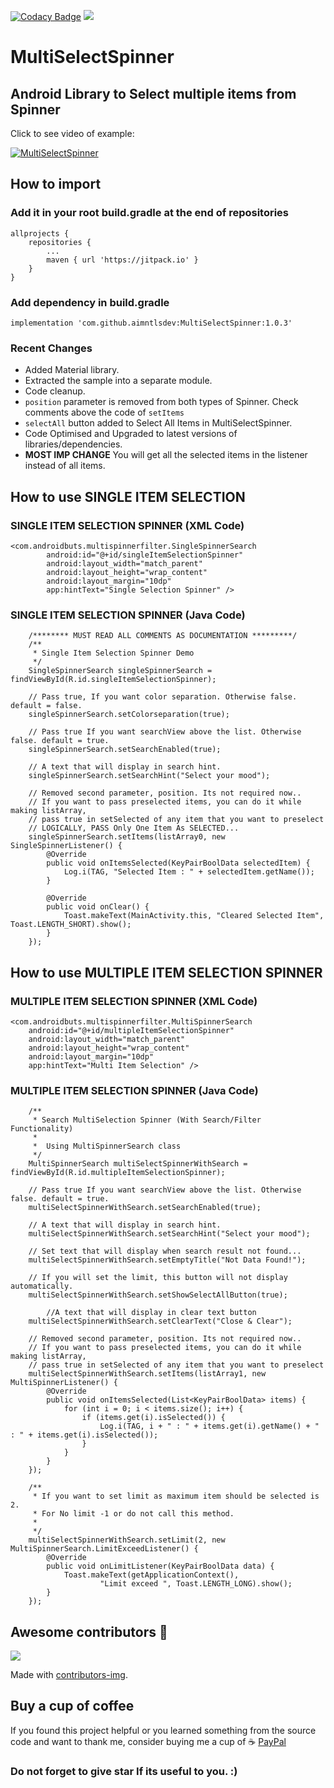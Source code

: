 [![Codacy Badge](https://api.codacy.com/project/badge/Grade/c6b59b9ed05b45d5b2e4b2747d3cfc9a)](https://app.codacy.com/app/pratikbutani/MultiSelectSpinner?utm_source=github.com&utm_medium=referral&utm_content=pratikbutani/MultiSelectSpinner&utm_campaign=Badge_Grade_Dashboard)
[![](https://jitpack.io/v/pratikbutani/MultiSelectSpinner.svg)](https://jitpack.io/#pratikbutani/MultiSelectSpinner)

# MultiSelectSpinner
## Android Library to Select multiple items from Spinner

Click to see video of example:

[![MultiSelectSpinner](https://yt-embed.herokuapp.com/embed?v=mF4WIcQjWLE)](https://www.youtube.com/watch?v=mF4WIcQjWLE "Click here to see example")


## How to import
### Add it in your root build.gradle at the end of repositories

	allprojects {
		repositories {
			...
			maven { url 'https://jitpack.io' }
		}
	}

### Add dependency in build.gradle

    implementation 'com.github.aimntlsdev:MultiSelectSpinner:1.0.3'

### Recent Changes

  * Added Material library.
  * Extracted the sample into a separate module.
  * Code cleanup.
  * `position` parameter is removed from both types of Spinner. Check comments above the code of `setItems`
  * `selectAll` button added to Select All Items in MultiSelectSpinner.
  * Code Optimised and Upgraded to latest versions of libraries/dependencies.
  * **MOST IMP CHANGE** You will get all the selected items in the listener instead of all items.
 

## How to use SINGLE ITEM SELECTION

### SINGLE ITEM SELECTION SPINNER (XML Code)

    <com.androidbuts.multispinnerfilter.SingleSpinnerSearch
            android:id="@+id/singleItemSelectionSpinner"
            android:layout_width="match_parent"
            android:layout_height="wrap_content"
            android:layout_margin="10dp"
            app:hintText="Single Selection Spinner" />

### SINGLE ITEM SELECTION SPINNER (Java Code)

        /******** MUST READ ALL COMMENTS AS DOCUMENTATION *********/
        /**
		 * Single Item Selection Spinner Demo
		 */
		SingleSpinnerSearch singleSpinnerSearch = findViewById(R.id.singleItemSelectionSpinner);

		// Pass true, If you want color separation. Otherwise false. default = false.
		singleSpinnerSearch.setColorseparation(true);

		// Pass true If you want searchView above the list. Otherwise false. default = true.
		singleSpinnerSearch.setSearchEnabled(true);

		// A text that will display in search hint.
		singleSpinnerSearch.setSearchHint("Select your mood");

		// Removed second parameter, position. Its not required now..
		// If you want to pass preselected items, you can do it while making listArray,
		// pass true in setSelected of any item that you want to preselect
		// LOGICALLY, PASS Only One Item As SELECTED...
		singleSpinnerSearch.setItems(listArray0, new SingleSpinnerListener() {
			@Override
			public void onItemsSelected(KeyPairBoolData selectedItem) {
				Log.i(TAG, "Selected Item : " + selectedItem.getName());
			}

			@Override
			public void onClear() {
				Toast.makeText(MainActivity.this, "Cleared Selected Item", Toast.LENGTH_SHORT).show();
			}
		});


## How to use MULTIPLE ITEM SELECTION SPINNER
### MULTIPLE ITEM SELECTION SPINNER (XML Code)

	<com.androidbuts.multispinnerfilter.MultiSpinnerSearch
		android:id="@+id/multipleItemSelectionSpinner"
		android:layout_width="match_parent"
		android:layout_height="wrap_content"
		android:layout_margin="10dp"
		app:hintText="Multi Item Selection" />

### MULTIPLE ITEM SELECTION SPINNER (Java Code)

        /**
		 * Search MultiSelection Spinner (With Search/Filter Functionality)
		 *
		 *  Using MultiSpinnerSearch class
		 */
		MultiSpinnerSearch multiSelectSpinnerWithSearch = findViewById(R.id.multipleItemSelectionSpinner);

		// Pass true If you want searchView above the list. Otherwise false. default = true.
		multiSelectSpinnerWithSearch.setSearchEnabled(true);

		// A text that will display in search hint.
		multiSelectSpinnerWithSearch.setSearchHint("Select your mood");

		// Set text that will display when search result not found...
		multiSelectSpinnerWithSearch.setEmptyTitle("Not Data Found!");

		// If you will set the limit, this button will not display automatically.
		multiSelectSpinnerWithSearch.setShowSelectAllButton(true);

        	//A text that will display in clear text button
		multiSelectSpinnerWithSearch.setClearText("Close & Clear");
		
		// Removed second parameter, position. Its not required now..
		// If you want to pass preselected items, you can do it while making listArray,
		// pass true in setSelected of any item that you want to preselect
		multiSelectSpinnerWithSearch.setItems(listArray1, new MultiSpinnerListener() {
			@Override
			public void onItemsSelected(List<KeyPairBoolData> items) {
				for (int i = 0; i < items.size(); i++) {
					if (items.get(i).isSelected()) {
						Log.i(TAG, i + " : " + items.get(i).getName() + " : " + items.get(i).isSelected());
					}
				}
			}
		});

		/**
		 * If you want to set limit as maximum item should be selected is 2.
		 * For No limit -1 or do not call this method.
		 *
		 */
		multiSelectSpinnerWithSearch.setLimit(2, new MultiSpinnerSearch.LimitExceedListener() {
			@Override
			public void onLimitListener(KeyPairBoolData data) {
				Toast.makeText(getApplicationContext(),
						"Limit exceed ", Toast.LENGTH_LONG).show();
			}
		});

## Awesome contributors :star_struck:
<a href="https://github.com/pratikbutani/MultiSelectSpinner/graphs/contributors">
  <img src="https://contributors-img.web.app/image?repo=pratikbutani/MultiSelectSpinner" />
</a>

Made with [contributors-img](https://contributors-img.web.app).


## Buy a cup of coffee
If you found this project helpful or you learned something from the source code and want to thank me, consider buying me a cup of ☕️ [PayPal](http://paypal.me/androidbuts)

### Do not forget to give star If its useful to you. :)
